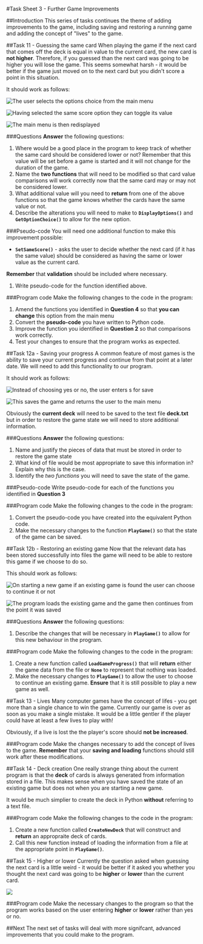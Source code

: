 #Task Sheet 3 - Further Game Improvements

##Introduction
This series of tasks continues the theme of adding improvements to the game, including saving and restoring a running game and adding the concept of "lives" to the game.

##Task 11 - Guessing the same card
When playing the game if the next card that comes off the deck is equal in value to the current card, the new card is **not higher**. Therefore, if you guessed than the next card was going to be higher you will lose the game. This seems somewhat harsh - it would be better if the game just moved on to the next card but you didn't score a point in this situation.

It should work as follows:

![The user selects the **options** choice from the main menu][1]

![Having selected the **same score** option they can toggle its value][2]

![The main menu is then redisplayed][3]

###Questions
**Answer** the following questions:

1. Where would be a good place in the program to keep track of whether the same card should be considered lower or not? Remember that this value will be set before a game is started and it will not change for the duration of the game.
2. Name the **two functions** that will need to be modified so that card value comparisons will work correctly now that the same card may or may not be considered lower.
3. What additional value will you need to **return** from one of the above functions so that the game knows whether the cards have the same value or not.
4. Describe the alterations you will need to make to **`DisplayOptions()`** and **`GetOptionChoice()`** to allow for the new option.

###Pseudo-code
You will need one additional function to make this improvement possible:

- **`SetSameScore()`** - asks the user to decide whether the next card (if it has the same value) should be considered as having the same or lower value as the current card.

**Remember** that **validation** should be included where necessary.

1. Write pseudo-code for the function identified above.

###Program code
Make the following changes to the code in the program:

1. Amend the functions you identified in **Question 4** so that **you can change** this option from the main menu
2. Convert the **pseudo-code** you have written to Python code.
3. Improve the function you identified in **Question 2** so that comparisons work correctly.
4. Test your changes to ensure that the program works as expected.

##Task 12a - Saving your progress
A common feature of most games is the ability to save your current progress and continue from that point at a later date. We will need to add this functionality to our program.

It should work as follows:

![Instead of choosing yes or no, the user enters s for save][4]

![This saves the game and returns the user to the main menu][5]

Obviously the **current deck** will need to be saved to the text file **deck.txt** but in order to restore the game state we will need to store additional information.

###Questions
**Answer** the following questions:

1. Name and justify the pieces of data that must be stored in order to restore the game state
2. What kind of file would be most appropriate to save this information in? Explain why this is the case.
3. Identify the *two functions* you will need to save the state of the game.

###Pseudo-code
Write pseudo-code for each of the functions you identified in **Question 3**

###Program code
Make the following changes to the code in the program:

1. Convert the pseudo-code you have created into the equivalent Python code.
2. Make the necessary changes to the function **`PlayGame()`** so that the state of the game can be saved.

##Task 12b - Restoring an existing game
Now that the relevant data has been stored successfully into files the game will need to be able to restore this game if we choose to do so.

This should work as follows:

![On starting a new game if an existing game is found the user can choose to continue it or not][6]

![The program loads the existing game and the game then continues from the point it was saved][7]

###Questions
**Answer** the following questions:

1. Describe the changes that will be necessary in **`PlayGame()`** to allow for this new behaviour in the program.

###Program code
Make the following changes to the code in the program:

1. Create a new function called **`LoadGameProgress()`** that will **return** either the game data from the file or **`None`** to represent that nothing was loaded.
2. Make the necessary changes to **`PlayGame()`** to allow the user to choose to continue an existing game. **Ensure** that it is still possible to play a new game as well.

##Task 13 - Lives
Many computer games have the concept of lifes - you get more than a single chance to win the game. Currently our game is over as soon as you make a single mistake. It would be a little gentler if the player could have at least a few lives to play with!

Obviously, if a live is lost the the player's score should **not be increased**.

###Program code
Make the changes necessary to add the concept of lives to the game. **Remember** that your **saving and loading** functions should still work after these modifications.

##Task 14 - Deck creation
One really strange thing about the current program is that the **deck** of cards is always generated from information stored in a file. This makes sense when you have saved the state of an existing game but does not when you are starting a new game.

It would be much simplier to create the deck in Python **without** referring to a text file.

###Program code
Make the following changes to the code in the program:

1. Create a new function called **`CreateNewDeck`** that will construct and **return** an appropraite deck of cards.
2. Call this new function instead of loading the information from a file at the appropriate point in **`PlayGame()`**.

##Task 15 - Higher or lower
Currently the question asked when guessing the next card is a little weird - it would be better if it asked you whether you thought the next card was going to be **higher** or **lower** than the current card.

![][8]

###Program code
Make the necessary changes to the program so that the program works based on the user entering **higher** or **lower** rather than yes or no.

##Next
The next set of tasks will deal with more signifcant, advanced improvements that you could make to the program.





[1]: images/same_card_option.png
[2]: images/same_card_toggle.png
[3]: images/same_card_menu.png
[4]: images/save_game_choice.png
[5]: images/save_game_menu.png
[6]: images/load_game_choice.png
[7]: images/laod_game_continue.png
[8]: images/higher_lower.png
